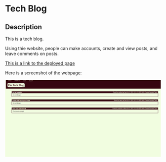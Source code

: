 # Tech Blog

## Description

This is a tech blog.

Using thie website, people can make accounts, create and view posts, and leave comments on posts.

[This is a link to the deployed page](https://tech-blog-en.herokuapp.com/)

Here is a screenshot of the webpage:

![Screenshot](./assets/Screenshot%20(24).png)
